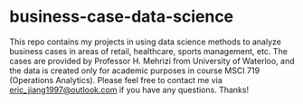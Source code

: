 # business-case-data-science
This repo contains my projects in using data science methods to analyze business cases in areas of retail, healthcare, sports management, etc. The cases are provided by Professor H. Mehrizi from University of Waterloo, and the data is created only for academic purposes in course MSCI 719 (Operations Analytics). Please feel free to contact me via eric_jiang1997@outlook.com if you have any questions. Thanks!
